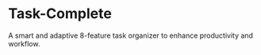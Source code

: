 # Task-Complete
A smart and adaptive 8-feature task organizer to enhance productivity and workflow.
